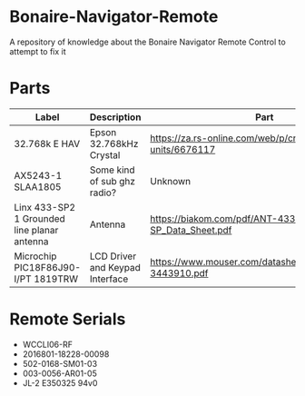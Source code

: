 # Bonaire-Navigator-Remote
A repository of knowledge about the Bonaire Navigator Remote Control to attempt to fix it

# Parts 
| Label | Description | Part |
| ------------- | ------------- | ------------- |
| 32.768k E HAV | Epson 32.768kHz Crystal | https://za.rs-online.com/web/p/crystal-units/6676117 |
| AX5243-1 SLAA1805 | Some kind of sub ghz radio? | Unknown |
| Linx 433-SP2 1 Grounded line planar antenna | Antenna | https://biakom.com/pdf/ANT-433-SP_Data_Sheet.pdf |
| Microchip PIC18F86J90-I/PT 1819TRW | LCD Driver and Keypad Interface | https://www.mouser.com/datasheet/2/268/39933d-3443910.pdf |

# Remote Serials
* WCCLI06-RF
* 2016801-18228-00098
* 502-0168-SM01-03
* 003-0056-AR01-05
* JL-2 E350325 94v0
